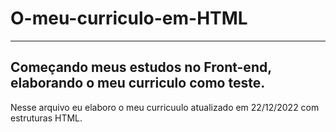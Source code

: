 # O-meu-curriculo-em-HTML
------
Começando meus estudos no Front-end, elaborando o meu curriculo como teste. 
------
Nesse arquivo eu elaboro o meu curricuulo atualizado em 22/12/2022 com estruturas HTML.
